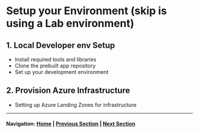 # Setup your Environment (skip is using a Lab environment)

## 1. Local Developer env Setup
- Install required tools and libraries
- Clone the prebuilt app repository
- Set up your development environment

## 2. Provision Azure Infrastructure
- Setting up Azure Landing Zones for infrastructure

---
#### Navigation: [Home](../../README.md) | [Previous Section](../01_architecture/README.md) | [Next Section](../03_build/README.md)
